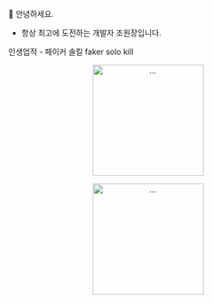 🫡 안녕하세요.
- 항상 최고에 도전하는 개발자 조원장입니다.

인생업적 - 페이커 솔킬 faker solo kill
<p align="center">
<img alt="..." src="http://s1.gifyu.com/images/faker_last_AdobeExpress-1.gif" style="width:200px; height:200px;" />
</p>
<p align="center">
<img alt="..." src="http://cdn.dealbada.com/data/editor/1612/6f85152fb00f5b5b97f600c298ab7baf_1481465583_7866.gif" style="width:200px; height:200px;" />
</p>
